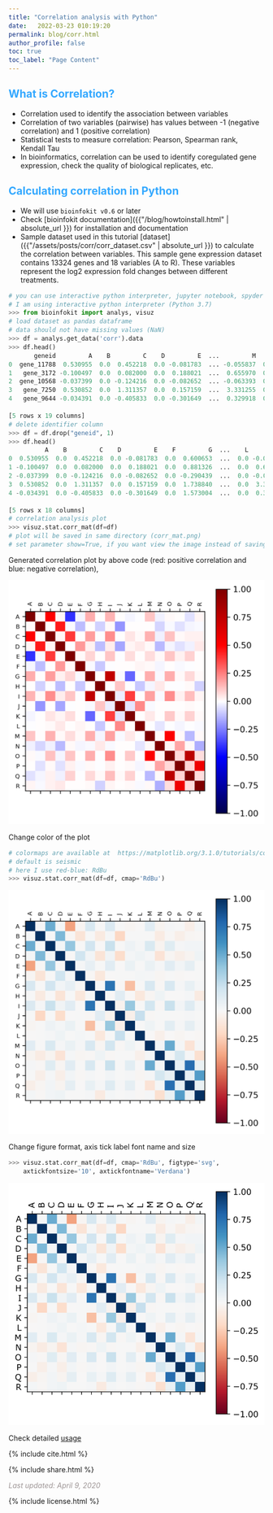 ```yaml
---
title: "Correlation analysis with Python"
date:   2022-03-23 010:19:20
permalink: blog/corr.html
author_profile: false
toc: true
toc_label: "Page Content"
---
```



## <span style="color:#33a8ff">What is Correlation?</span>
- Correlation used to identify the association between variables
- Correlation of two variables (pairwise) has values between -1 (negative correlation) and 1 (positive correlation)
- Statistical tests to measure correlation: Pearson, Spearman rank, Kendall Tau
- In bioinformatics, correlation can be used to identify coregulated gene expression, check the quality of biological 
  replicates, etc.

## <span style="color:#33a8ff">Calculating correlation in Python</span>
- We will use `bioinfokit v0.6` or later
- Check [bioinfokit documentation]({{"/blog/howtoinstall.html" | absolute_url }}) for installation and documentation
- Sample dataset used in this tutorial [dataset]({{"/assets/posts/corr/corr_dataset.csv" | absolute_url }}) to calculate 
  the correlation between variables. This sample gene expression dataset contains 13324 genes and 18 variables (A to R). 
  These variables represent the log2 expression fold changes between different treatments.

```python
# you can use interactive python interpreter, jupyter notebook, spyder or python code
# I am using interactive python interpreter (Python 3.7)
>>> from bioinfokit import analys, visuz
# load dataset as pandas dataframe
# data should not have missing values (NaN)
>>> df = analys.get_data('corr').data
>>> df.head()
       geneid         A    B         C    D         E  ...         M    N         O    P         Q    R
0  gene_11788  0.530955  0.0  0.452218  0.0 -0.081783  ... -0.055837  0.0  0.016365  0.0  0.035935  0.0
1   gene_3172 -0.100497  0.0  0.082000  0.0  0.188021  ...  0.655970  0.0 -0.181619  0.0 -0.877352  0.0
2  gene_10568 -0.037399  0.0 -0.124216  0.0 -0.082652  ... -0.063393  0.0 -0.251791  0.0 -0.227313  0.0
3   gene_7250  0.530852  0.0  1.311357  0.0  0.157159  ...  3.331255  0.0  4.121092  0.0  0.536099  0.0
4   gene_9644 -0.034391  0.0 -0.405833  0.0 -0.301649  ...  0.329918  0.0  3.076992  0.0  2.691966  0.0

[5 rows x 19 columns]
# delete identifier column
>>> df = df.drop("geneid", 1)
>>> df.head()
          A    B         C    D         E    F         G  ...    L         M    N         O    P         Q    R
0  0.530955  0.0  0.452218  0.0 -0.081783  0.0  0.600653  ...  0.0 -0.055837  0.0  0.016365  0.0  0.035935  0.0
1 -0.100497  0.0  0.082000  0.0  0.188021  0.0  0.881326  ...  0.0  0.655970  0.0 -0.181619  0.0 -0.877352  0.0
2 -0.037399  0.0 -0.124216  0.0 -0.082652  0.0 -0.290439  ...  0.0 -0.063393  0.0 -0.251791  0.0 -0.227313  0.0
3  0.530852  0.0  1.311357  0.0  0.157159  0.0  1.738840  ...  0.0  3.331255  0.0  4.121092  0.0  0.536099  0.0
4 -0.034391  0.0 -0.405833  0.0 -0.301649  0.0  1.573004  ...  0.0  0.329918  0.0  3.076992  0.0  2.691966  0.0

[5 rows x 18 columns]
# correlation analysis plot
>>> visuz.stat.corr_mat(df=df)
# plot will be saved in same directory (corr_mat.png)
# set parameter show=True, if you want view the image instead of saving
```

Generated correlation plot by above code (red: positive correlation and blue: negative correlation),

<p align="center">
<img src="/assets/posts/corr/corr_mat.png" width="600">
</p>

Change color of the plot
```python
# colormaps are available at  https://matplotlib.org/3.1.0/tutorials/colors/colormaps.html
# default is seismic 
# here I use red-blue: RdBu
>>> visuz.stat.corr_mat(df=df, cmap='RdBu')
```

<p align="center">
<img src="/assets/posts/corr/corr_mat2.png" width="600">
</p>

Change figure format, axis tick label font name and size

```python
>>> visuz.stat.corr_mat(df=df, cmap='RdBu', figtype='svg', 
    axtickfontsize='10', axtickfontname='Verdana')
```

<p align="center">
<img src="/assets/posts/corr/corr_mat3.svg" width="600">
</p>


Check detailed <a href='https://reneshbedre.github.io/blog/howtoinstall.html#correlation-matrix-plot' target='_blank'>usage</a>


<p>
{% include  cite.html %}
</p>

<p>
{% include  share.html %}
</p>

<span style="color:#9e9696"><i> Last updated: April 9, 2020</i> </span>

<p>
{% include  license.html %}
</p>
